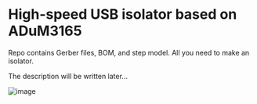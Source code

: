 # High-speed USB isolator based on ADuM3165

Repo contains Gerber files, BOM, and step model. All you need to make an isolator. 

The description will be written later... 

![image](https://github.com/Fominsky/HIGH-SPEED-USB-ISOLATOR/assets/15094757/9cb8d0ad-a32b-41e1-ab38-f9632be99db0)

